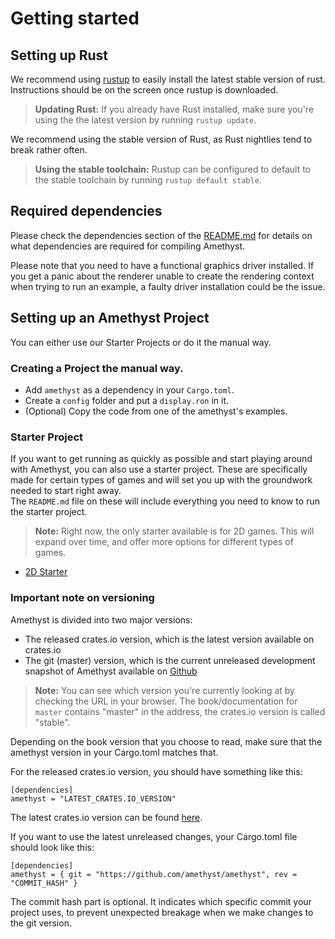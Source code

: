# Getting started

## Setting up Rust

We recommend using [rustup][ru] to easily install the latest stable version of rust.
Instructions should be on the screen once rustup is downloaded.

[ru]: https://rustup.rs

> **Updating Rust:** If you already have Rust installed, make sure you're using the
  the latest version by running `rustup update`.

We recommend using the stable version of Rust, as Rust nightlies tend to break rather
often.

> **Using the stable toolchain:** Rustup can be configured to default to the stable
  toolchain by running `rustup default stable`.

## Required dependencies

Please check the dependencies section of the
[README.md](https://github.com/amethyst/amethyst/blob/master/README.md#dependencies)
for details on what dependencies are required for compiling Amethyst.

Please note that you need to have a functional graphics driver installed.
If you get a panic about the renderer unable to create the rendering context
when trying to run an example, a faulty driver installation could be the issue.

## Setting up an Amethyst Project

You can either use our Starter Projects or do it the manual way.

### Creating a Project the manual way.

* Add `amethyst` as a dependency in your `Cargo.toml`.
* Create a `config` folder and put a `display.ron` in it.
* (Optional) Copy the code from one of the amethyst's examples.

### Starter Project

If you want to get running as quickly as possible and start playing around with Amethyst, you can also use a starter project. These are specifically made for certain types of games and will set you up with the groundwork needed to start right away.  
The `README.md` file on these will include everything you need to know to run the starter project.

> **Note:** Right now, the only starter available is for 2D games. This will expand over time, and offer more options for different types of games.

* [2D Starter](https://github.com/amethyst/amethyst-starter-2d)


### Important note on versioning

Amethyst is divided into two major versions:

* The released crates.io version, which is the latest version available on crates.io
* The git (master) version, which is the current unreleased development snapshot of Amethyst available on [Github][agit]

> **Note:** You can see which version you're currently looking at by checking the URL
  in your browser. The book/documentation for `master` contains "master" in the address,
  the crates.io version is called "stable".

Depending on the book version that you choose to read, make sure that the amethyst version in your Cargo.toml matches that.

For the released crates.io version, you should have something like this:

```rust,ignore
[dependencies]
amethyst = "LATEST_CRATES.IO_VERSION"
```
The latest crates.io version can be found [here](https://crates.io/crates/amethyst).

If you want to use the latest unreleased changes, your Cargo.toml file should look like this:

```rust,ignore
[dependencies]
amethyst = { git = "https://github.com/amethyst/amethyst", rev = "COMMIT_HASH" }
```

The commit hash part is optional. It indicates which specific commit your project uses, to prevent unexpected breakage when we make changes to the git version.

[agit]: https://github.com/amethyst/amethyst
[cl]: https://github.com/amethyst/tools
